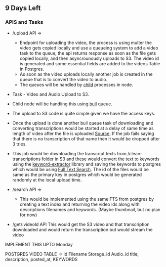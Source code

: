 ## 9 Days Left

### APIS and Tasks
- /upload API => 
    - Endpoint for uploading the video, the process is using multer the video gets copied locally and use a     queueing system to add a video task to the queue, the api returns response as soon as the file gets copied locally, and then asyncrounously uploads to S3. The video id is generated and some essential fields are added to the videos Table in Postgres.
    - As soon as the video uploads locally another job is created in the queue that is to convert the video to audio.
    - The queues will be handled by [child](https://nodejs.org/api/child_process.html) processes in node.

- Task - Video and Audio Upload to S3.
 - Child node will be handling this using [bull](https://optimalbits.github.io/bull/) queue.
 - The upload to S3 code is quite simple given we have the access keys.
 - Once the upload is done another bull queue task of downloading and converting transcriptions would be started at a delay of same time as length of video after the file is uploaded [Source](https://stackoverflow.com/a/58485467/10412693). If the job fails saying that there is no transcription of that name then it would be dropped after 3 tries.
 - This job would be downloading the transcript texts from /clean-transcriptions folder in S3 and these would convert the text to keywords using the [keyword-extractor](https://www.npmjs.com/package/keyword-extractor) library and saving the keywords to postgres which would be using [Full Text Search](https://www.postgresql.org/docs/current/textsearch.html). The id of the files would be same as the primary key in postgres which would be generated randomly at the local upload time.


- /search API =>
    - This would be implemented using the same FTS from postgres by creating a text index and returning the video ids along with descriptions filenames and keywords. (Maybe thumbnail, but no plan for now)


- /get/:videoId API
    This would get the S3 video and that transcription downloaded and would return the transcription but would stream the video

IMPLEMENT THIS UPTO Monday

POSTGRES VIDEO TABLE -> 
Id
Filename
Storage_id
Audio_id
title,
description,
posted_at,
KEYWORDS